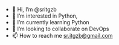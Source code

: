 - 👋 Hi, I’m @sritgzb
- 👀 I’m interested in Python, 
- 🌱 I’m currently learning Python
- 💞️ I’m looking to collaborate on DevOps
- 📫 How to reach me sr.itgzb@gmail.com

<!---
sritgzb/sritgzb is a ✨ special ✨ repository because its `README.md` (this file) appears on your GitHub profile.
You can click the Preview link to take a look at your changes.
--->
